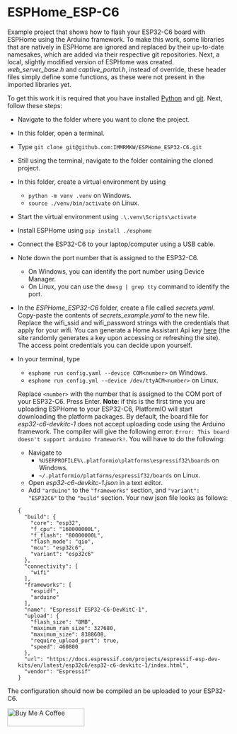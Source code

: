 # ESPHome_ESP-C6
Example project that shows how to flash your ESP32-C6 board with ESPHome using the Arduino framework. To make this work, some libraries that are natively in ESPHome are ignored and replaced by their up-to-date namesakes, which are added via their respective git repositories. Next, a local, slightly modified version of ESPHome was created. *web_server_base.h* and *captive_portal.h*, instead of override, these header files simply define some functions, as these were not present in the imported libraries yet.

To get this work it is required that you have installed [Python](https://www.python.org/downloads/) and [git](https://git-scm.com/downloads). Next, follow these steps:

- Navigate to the folder where you want to clone the project.
- In this folder, open a terminal.
- Type `git clone git@github.com:IMMRMKW/ESPHome_ESP32-C6.git`
- Still using the terminal, navigate to the folder containing the cloned project.
- In this folder, create a virtual environment by using
    - `python -m venv .venv` on Windows.
    - `source ./venv/bin/activate` on Linux.
- Start the virtual environment using `.\.venv\Scripts\activate`
- Install ESPHome using `pip install ./esphome`
- Connect the ESP32-C6 to your laptop/computer using a USB cable.
- Note down the port number that is assigned to the ESP32-C6.
    - On Windows, you can identify the port number using Device Manager.  
    - On Linux, you can use the `dmesg | grep tty` command to identify the port.
- In the *ESPHome_ESP32-C6* folder, create a file called *secrets.yaml*. Copy-paste the contents of *secrets_example.yaml* to the new file. Replace the wifi_ssid and wifi_password strings with the credentials that apply for your wifi. You can generate a Home Assistant Api key [here](https://esphome.io/components/api.html) (the site randomly generates a key upon accessing or refreshing the site). The access point credentials you can decide upon yourself.
- In your terminal, type 
    - `esphome run config.yaml --device COM<number>` on Windows.
    - `esphome run config.yml --device /dev/ttyACM<number>` on Linux.

    Replace `<number>` with the number that is assigned to the COM port of your ESP32-C6. Press Enter. **Note**: if this is the first time you are uploading ESPHome to your ESP32-C6, PlatformIO will start downloading the platform packages. By default, the board file for *esp32-c6-devkitc-1* does not accept uploading code using the Arduino framework. The compiler will give the following error: `Error: This board doesn't support arduino framework!`. You will have to do the following:
    - Navigate to 
        - `%USERPROFILE%\.platformio\platforms\espressif32\boards` on Windows.
        - `~/.platformio/platforms/espressif32/boards` on Linux.
    - Open *esp32-c6-devkitc-1.json* in a text editor.
    - Add `"arduino"` to the `"frameworks"` section, and `"variant": "ESP32C6"` to the `"build"` section. Your new json file looks as follows:
    ```
    {
      "build": {
        "core": "esp32",
        "f_cpu": "160000000L",
        "f_flash": "80000000L",
        "flash_mode": "qio",
        "mcu": "esp32c6",
	    "variant": "esp32c6"
      },
      "connectivity": [
        "wifi"
      ],
      "frameworks": [
        "espidf",
	    "arduino"
      ],
      "name": "Espressif ESP32-C6-DevKitC-1",
      "upload": {
        "flash_size": "8MB",
        "maximum_ram_size": 327680,
        "maximum_size": 8388608,
        "require_upload_port": true,
        "speed": 460800
      },
      "url": "https://docs.espressif.com/projects/espressif-esp-dev-kits/en/latest/esp32c6/esp32-c6-devkitc-1/index.html",
      "vendor": "Espressif"
    }
    ```
The configuration should now be compiled an be uploaded to your ESP32-C6.

<a href="https://www.buymeacoffee.com/immrmkw" target="_blank"><img src="https://cdn.buymeacoffee.com/buttons/default-orange.png" alt="Buy Me A Coffee" height="41" width="174"></a>

